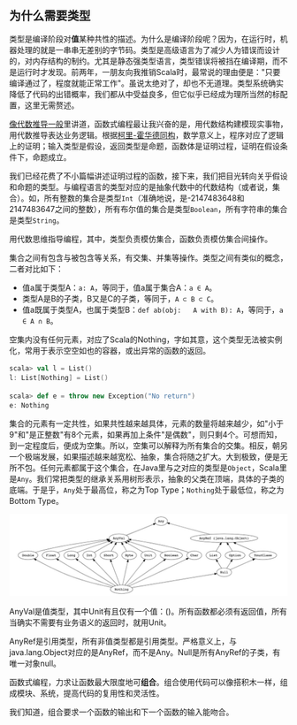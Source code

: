 ## 为什么需要类型

类型是编译阶段对**值**某种共性的描述。为什么是编译阶段呢？因为，在运行时，机器处理的就是一串串无差别的字节码。类型是高级语言为了减少人为错误而设计的，对内存结构的制约。尤其是静态强类型语言，类型错误将被挡在编译期，而不是运行时才发现。前两年，一朋友向我推销Scala时，最常说的理由便是："只要编译通过了，程度就能正常工作"。虽说太绝对了，却也不无道理。类型系统确实降低了代码的出错概率，我们都从中受益良多，但它似乎已经成为理所当然的标配置，这里无需赘述。

[像代数推导一般](5_function/6_fp_algebra.md)里讲道，函数式编程最让我兴奋的是，用代数结构建模现实事物，用代数推导表达业务逻辑。根据[柯里-霍华德同构](https://zh.wikipedia.org/wiki/%E6%9F%AF%E9%87%8C-%E9%9C%8D%E5%8D%8E%E5%BE%B7%E5%90%8C%E6%9E%84)，数学意义上，程序对应了逻辑上的证明；输入类型是假设，返回类型是命题，函数体是证明过程，证明在假设条件下，命题成立。

我们已经花费了不小篇幅讲述证明过程的函数，接下来，我们把目光转向关乎假设和命题的类型。与编程语言的类型对应的是抽象代数中的代数结构（或者说，集合）。如，所有整数的集合是类型`Int`（准确地说，是-2147483648和2147483647之间的整数），所有布尔值的集合是类型`Boolean`，所有字符串的集合是类型`String`。

用代数思维指导编程，其中，类型负责模仿集合，函数负责模仿集合间操作。

集合之间有包含与被包含等关系，有交集、并集等操作。类型之间有类似的概念，二者对比如下：

* 值a属于类型A：`a: A`，等同于，值a属于集合A：`a ∈ A`。
* 类型A是B的子类，B又是C的子类，等同于，`A ⊂ B ⊂ C`。
* 值a既属于类型A，也属于类型B：`def ab(obj:	 A with	B):	A`，等同于，`a ∈ A ∩ B`。

空集内没有任何元素，对应了Scala的Nothing，字如其意，这个类型无法被实例化，常用于表示空空如也的容器，或出异常的函数的返回。
```scala
scala> val l = List()
l: List[Nothing] = List()

scala> def e = throw new Exception("No return")
e: Nothing
```

集合的元素有一定共性，如果共性越来越具体，元素的数量将越来越少，如"小于9"和"是正整数"有8个元素，如果再加上条件"是偶数"，则只剩4个。可想而知，到一定程度后，便成为空集。所以，空集可以解释为所有集合的交集。相反，朝另一个极端发展，如果描述越来越宽松、抽象，集合将随之扩大。大到极致，便是无所不包。任何元素都属于这个集合，在Java里与之对应的类型是`Object`，Scala里是`Any`。我们常把类型的继承关系用树形表示，抽象的父类在顶端，具体的子类的底端。于是乎，`Any`处于最高位，称之为Top Type；`Nothing`处于最低位，称之为Bottom Type。

![](/imgs/type_diagram.jpeg)

<div class="alert alert-info">
<p>AnyVal是值类型，其中Unit有且仅有一个值：()。所有函数都必须有返回值，所有当确实不需要有业务语义的返回时，就用Unit。
</p>
AnyRef是引用类型，所有非值类型都是引用类型。严格意义上，与java.lang.Object对应的是AnyRef，而不是Any。Null是所有AnyRef的子类，有唯一对象null。
</div>

函数式编程，力求让函数最大限度地可**组合**。组合使用代码可以像搭积木一样，组成模块、系统，提高代码的复用性和灵活性。

我们知道，组合要求一个函数的输出和下一个函数的输入能吻合。




